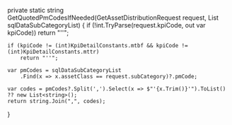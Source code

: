 private static string GetQuotedPmCodesIfNeeded(GetAssetDistributionRequest request, List<AssetClassSubCategory> sqlDataSubCategoryList)
{
    if (!int.TryParse(request.kpiCode, out var kpiCode))
        return "''";

    if (kpiCode != (int)KpiDetailConstants.mtbf && kpiCode != (int)KpiDetailConstants.mttr)
        return "''";

    var pmCodes = sqlDataSubCategoryList
        .Find(x => x.assetClass == request.subCategory)?.pmCode;

    var codes = pmCodes?.Split(',').Select(x => $"'{x.Trim()}'").ToList() ?? new List<string>();
    return string.Join(",", codes);
}
